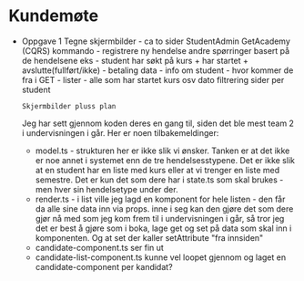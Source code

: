 # Kundemøte

- Oppgave 1
  Tegne skjermbilder - ca to sider
  StudentAdmin GetAcademy (CQRS)
  kommando - registrere ny hendelse andre spørringer basert på de hendelsene
  eks - student har søkt på kurs + har startet + avslutte(fullført/ikke) - betaling
  data - info om student - hvor kommer de fra i GET -
  lister - alle som har startet kurs osv dato filtrering
  sider per student

      Skjermbilder pluss plan

      
      


  Jeg har sett gjennom koden deres en gang til, siden det ble mest team 2 i undervisningen i går. Her er noen tilbakemeldinger:

  * model.ts - strukturen her er ikke slik vi ønsker. Tanken er at det ikke er noe annet i systemet enn de tre hendelsesstypene. Det er ikke slik at en student har en liste med kurs eller at vi trenger en liste med semestre. Det er kun det som dere har i state.ts som skal brukes - men hver sin hendelsetype under der.
  * render.ts - i list ville jeg lagd en komponent for hele listen - den får da alle sine data inn via props. inne i seg kan den gjøre det som dere gjør nå med <candidate-list-component>
  som jeg kom frem til i undervisningen i går, så tror jeg det er best å gjøre som i boka, lage get og set på data som skal inn i komponenten. Og at set der kaller setAttribute "fra innsiden"
  * candidate-component.ts ser fin ut
  * candidate-list-component.ts kunne vel loopet gjennom og laget en candidate-component per kandidat?
